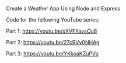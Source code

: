 Create a Weather App Using Node and Express

Code for the following YouTube series:

Part 1: https://youtu.be/sXVFXavsOu8

Part 2: https://youtu.be/27cRVv0NHAg

Part 3: https://youtu.be/YKkoaKZuPVo